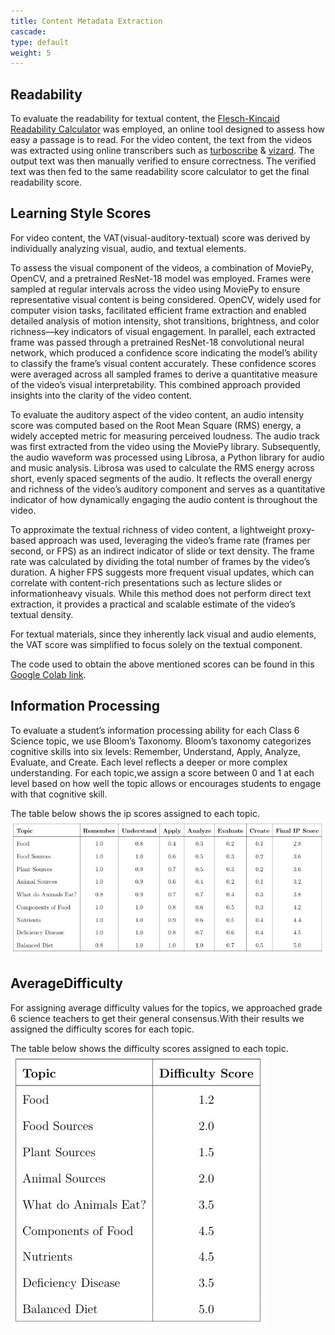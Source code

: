 ```yaml
---
title: Content Metadata Extraction 
cascade:
type: default
weight: 5
---
```


## Readability

 To evaluate the readability for textual content, the [Flesch-Kincaid Readability Calculator](https://serpninja.io/tools/flesch-kincaid-calculator/#:~:text=The%20Flesch%20Reading%20Ease%20Score%20ranges%20from%200%20to%20100,complex%20and%20difficult%20to%20understand) was employed, an online tool designed to assess how easy a passage
 is to read. 
 For the video content, the text from the videos was extracted using online transcribers such as [turboscribe](https://turboscribe.ai/dashboard) & [vizard](https://vizard.ai/tools/video-to-text). The output text was then manually verified to ensure correctness. The verified text was then fed to the same readability score calculator to get the final readability score.

 ##  Learning Style Scores

 For video content, the VAT(visual-auditory-textual) score was derived by individually analyzing visual, audio, and textual elements.

 To assess the visual component of the videos, a combination of MoviePy, OpenCV, and a pretrained ResNet-18 model was employed. Frames were sampled at regular intervals across the video using MoviePy to ensure representative visual content is being considered. OpenCV, widely used for computer vision tasks, facilitated efficient frame extraction and enabled detailed analysis of motion intensity, shot transitions, brightness, and color richness—key indicators of visual engagement. In parallel, each extracted frame was passed through a pretrained ResNet-18 convolutional neural network, which produced a confidence score indicating the model’s ability to classify the frame’s visual content accurately. These confidence scores were averaged across all sampled frames to derive a quantitative measure of the video’s visual interpretability. This combined approach provided insights into the clarity of the video content.

 To evaluate the auditory aspect of the video content, an audio intensity score was computed based on the Root Mean Square (RMS) energy, a widely accepted metric for measuring perceived loudness. The audio track was first extracted from the video using the MoviePy library. Subsequently, the audio waveform was processed using Librosa, a Python library for audio and music analysis. Librosa was used to calculate the RMS energy across short, evenly spaced segments of the audio. It reflects the overall energy and richness of the video’s auditory component and serves as a quantitative indicator of how dynamically engaging the audio content is throughout the video. 

 To approximate the textual richness of video content, a lightweight proxy-based approach was used, leveraging the video’s frame rate (frames per second, or FPS) as an indirect indicator of slide or text density. The frame rate was calculated by dividing the total number of frames by the video’s duration. A higher FPS suggests more frequent visual updates, which can correlate with content-rich presentations such as lecture slides or informationheavy visuals. While this method does not perform direct text extraction, it provides a practical and scalable estimate of the video’s textual density. 

  For textual materials, since they inherently lack visual and audio elements, the VAT score was simplified to focus solely on the textual component.

 The code used to obtain the above mentioned scores can be found in this [Google Colab link](https://colab.research.google.com/drive/1BdgXUKkcZOr4lNWe47X1uH4vx1GpoEMa#scrollTo=mhzPcadZl9V7).

 ## Information Processing

To evaluate a student’s information processing ability for each Class 6 Science topic, we use Bloom’s Taxonomy. Bloom’s taxonomy categorizes cognitive skills into six levels: Remember, Understand, Apply, Analyze, Evaluate, and Create. Each level reflects a deeper or more complex understanding. For each topic,we assign a score between 0 and 1 at each level based on how well the topic allows or encourages students to engage with that cognitive skill.

The table below shows the ip scores assigned to each topic.
![Topic-wise IP scores](ip_score.jpg)

## AverageDifficulty
 For assigning average difficulty values for the topics, we approached grade 6 science teachers to get their general consensus.With their results we assigned the difficulty scores for each topic.

 The table below shows the difficulty scores assigned to each topic.
![Topic-wise difficulty scores](difficulty.jpg)